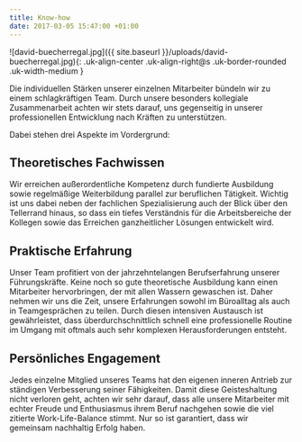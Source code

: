 ```yaml
---
title: Know-how
date: 2017-03-05 15:47:00 +01:00
---
```


![david-buecherregal.jpg]({{ site.baseurl }}/uploads/david-buecherregal.jpg){: .uk-align-center .uk-align-right@s .uk-border-rounded .uk-width-medium }

Die individuellen Stärken unserer einzelnen Mitarbeiter bündeln wir zu einem schlagkräftigen Team. Durch unsere besonders kollegiale Zusammenarbeit achten wir stets darauf, uns gegenseitig in unserer professionellen Entwicklung nach Kräften zu unterstützen.

Dabei stehen drei Aspekte im Vordergrund:

## Theoretisches Fachwissen

Wir erreichen außerordentliche Kompetenz durch fundierte Ausbildung sowie regelmäßige Weiterbildung parallel zur beruflichen Tätigkeit. Wichtig ist uns dabei neben der fachlichen Spezialisierung auch der Blick über den Tellerrand hinaus, so dass ein tiefes Verständnis für die Arbeitsbereiche der Kollegen sowie das Erreichen ganzheitlicher Lösungen entwickelt wird.

## Praktische Erfahrung

Unser Team profitiert von der jahrzehntelangen Berufserfahrung unserer Führungskräfte. Keine noch so gute theoretische Ausbildung kann einen Mitarbeiter hervorbringen, der mit allen Wassern gewaschen ist. Daher nehmen wir uns die Zeit, unsere Erfahrungen sowohl im Büroalltag als auch in Teamgesprächen zu teilen. Durch diesen intensiven Austausch ist gewährleistet, dass überdurchschnittlich schnell eine professionelle Routine im Umgang mit oftmals auch sehr komplexen Herausforderungen entsteht.

## Persönliches Engagement

Jedes einzelne Mitglied unseres Teams hat den eigenen inneren Antrieb zur ständigen Verbesserung seiner Fähigkeiten. Damit diese Geisteshaltung nicht verloren geht, achten wir sehr darauf, dass alle unsere Mitarbeiter mit echter Freude und Enthusiasmus ihrem Beruf nachgehen sowie die viel zitierte Work-Life-Balance stimmt. Nur so ist garantiert, dass wir gemeinsam nachhaltig Erfolg haben.
